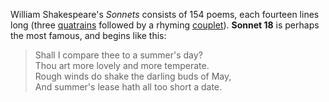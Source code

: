 <!DOCTYPE html>

<html>
<body>
<p>
  William Shakespeare's <em>Sonnets</em> consists of 154 poems, each fourteen
  lines long (three
  <a href="https://en.wikipedia.org/wiki/Quatrain">quatrains</a>
  followed by a rhyming
  <a href="https://en.wikipedia.org/wiki/Couplet">couplet</a>).
  <strong>Sonnet 18</strong> is perhaps the most famous, and begins like this:
</p>
<blockquote>
  <p>
    Shall I compare thee to a summer's day?<br>
    Thou art more lovely and more temperate.<br>
    Rough winds do shake the darling buds of May,<br>
    And summer's lease hath all too short a date.
  </p>
</blockquote>
</body>
</html>
